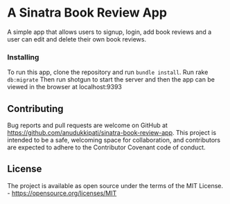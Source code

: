 # A Sinatra Book Review App

A simple app that allows users to signup, login, add book reviews and a user can edit and delete their own book reviews.


### Installing
 To run this app, clone the repository and run ```bundle install```.
 Run rake ```db:migrate```
 Then run shotgun to start the server and then the app can be viewed in the browser at localhost:9393

## Contributing

Bug reports and pull requests are welcome on GitHub at https://github.com/anudukkipati/sinatra-book-review-app. This project is intended to be a safe, welcoming space for collaboration, and contributors are expected to adhere to the Contributor Covenant code of conduct.


## License

The project is available as open source under the terms of the MIT License. - https://opensource.org/licenses/MIT
